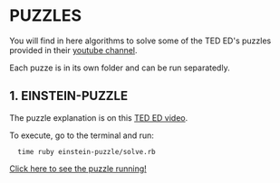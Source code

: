 # PUZZLES
You will find in here algorithms to solve some of the TED ED's puzzles provided in their [youtube channel](https://www.youtube.com/channel/UCsooa4yRKGN_zEE8iknghZA).

Each puzze is in its own folder and can be run separatedly.

## 1. EINSTEIN-PUZZLE
The puzzle explanation is on this [TED ED video](https://www.youtube.com/watch?v=1rDVz_Fb6HQ).

To execute, go to the terminal and run:
```
  time ruby einstein-puzzle/solve.rb
```

[Click here to see the puzzle running!](http://g.recordit.co/wwOJpYTAt6.gif)
